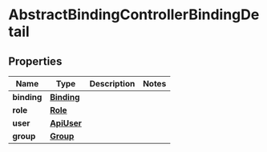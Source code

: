 

# AbstractBindingControllerBindingDetail


## Properties

| Name | Type | Description | Notes |
|------------ | ------------- | ------------- | -------------|
|**binding** | [**Binding**](Binding.md) |  |  |
|**role** | [**Role**](Role.md) |  |  |
|**user** | [**ApiUser**](ApiUser.md) |  |  |
|**group** | [**Group**](Group.md) |  |  |



